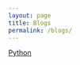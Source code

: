 ```yaml
---
layout: page
title: Blogs
permalink: /blogs/
---
```


<a href="{{ site.baseurl }}/blogs/python" class="python">Python</a>
